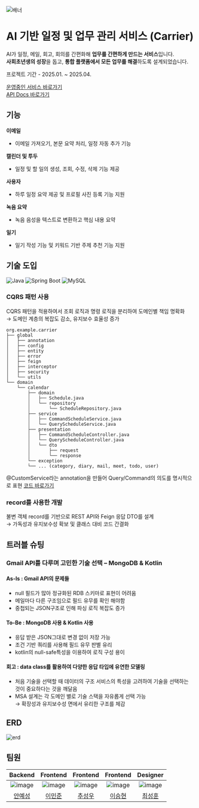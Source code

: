 ![배너](https://i.postimg.cc/XJ9tJbBT/Carrier.png)

# AI 기반 일정 및 업무 관리 서비스 (Carrier)

AI가 일정, 메일, 회고, 회의를 간편화해 **업무를 간편하게 만드는 서비스**입니다.  
**사회초년생의 성장**을 돕고, **통합 플랫폼에서 모든 업무를 해결**하도록 설계되었습니다.

프로젝트 기간 - 2025.01. ~ 2025.04.

[운영중인 서비스 바로가기](https://www.jing5s.kro.kr)  
[API Docs 바로가기](https://anys34.notion.site/Carrier-API-1852a6e3eee2807ea16dedbef1691ab9?pvs=4)

## 기능

**이메일**
- 이메일 가져오기, 본문 요약 처리, 일정 자동 추가 기능

**캘린더 및 투두**
- 일정 및 할 일의 생성, 조회, 수정, 삭제 기능 제공

**사용자**
- 하루 일정 요약 제공 및 프로필 사진 등록 기능 지원

**녹음 요약**
- 녹음 음성을 텍스트로 변환하고 핵심 내용 요약

**일기**
- 일기 작성 기능 및 키워드 기반 주제 추천 기능 지원

## 기술 도입


![Java](https://img.shields.io/badge/Java-17-007396?logo=java)
![Spring Boot](https://img.shields.io/badge/Spring%20Boot-3.4.1-6DB33F?logo=springboot)
![MySQL](https://img.shields.io/badge/MySQL-8.0-blue?logo=mysql)

### CQRS 패턴 사용
CQRS 패턴을 적용하여서 조회 로직과 명령 로직을 분리하여 도메인별 책임 명확화  
→ 도메인 계층의 복잡도 감소, 유지보수 효율성 증가

```text
org.example.carrier
├── global
│   ├── annotation
│   ├── config
│   ├── entity
│   ├── error
│   ├── feign
│   ├── interceptor
│   ├── security
│   └── utils
└── domain
    └── calendar
        ├── domain
        │   ├── Schedule.java
        │   └── repository
        │       └── ScheduleRepository.java
        ├── service
        │   ├── CommandScheduleService.java
        │   └── QueryScheduleService.java
        ├── presentation
        │   ├── CommandScheduleController.java
        │   └── QueryScheduleController.java
        │   └── dto
        │       ├── request
        │       └── response
        └── exception
        └── ... (category, diary, mail, meet, todo, user)
```

@CustomService라는 annotation을 만들어 Query/Command의 의도를
명시적으로 표현 [코드 바로가기](https://github.com/Jing5s/Carrier_Server/blob/main/src/main/java/org/example/carrier/global/annotation/CustomService.java)

### record를 사용한 개발
불변 객체 record를 기반으로 REST API와 Feign 응답 DTO를 설계  
→ 가독성과 유지보수성 확보 및 클래스 대비 코드 간결화

## 트러블 슈팅

### Gmail API를 다루며 고민한 기술 선택 – MongoDB & Kotlin

#### As-Is : Gmail API의 문제들
- null 필드가 많아 정규화된 RDB 스키마로 표현이 어려움
- 메일마다 다른 구조임으로 필드 유무를 확인 해야함
- 중첩되는 JSON구조로 인해 파싱 로직 복잡도 증가

#### To-Be : MongoDB 사용 & Kotlin 사용
- 응답 받은 JSON그대로 변경 없이 저장 가능
- 조건 기반 쿼리를 사용해 필드 유무 판별 유리
- kotlin의 null-safe특성을 이용하여 로직 구성 용이

#### 회고 : data class를 활용하여 다양한 응답 타입에 유연한 모델링
- 처음 기술을 선택할 때 데이터의 구조 서비스의 특성을
  고려하여 기술을 선택하는 것이 중요하다는 것을 깨달음
- MSA 설계는 각 도메인 별로 기술 스택을 자유롭게 선택 가능  
  → 확장성과 유지보수성 면에서 유리한 구조를 체감

## ERD
![erd](https://i.postimg.cc/2S6dTNmh/image.png)

## 팀원
|                             Backend                             |                               Frontend                               |                               Frontend                               |                            Frontend                             |                            Designer                             |
|:---------------------------------------------------------------:|:--------------------------------------------------------------------:|:--------------------------------------------------------------------:|:---------------------------------------------------------------:|:---------------------------------------------------------------:|
| ![image](https://avatars.githubusercontent.com/u/127452485?v=4) | ![image](https://avatars.githubusercontent.com/u/127070837?v=4) | ![image](https://avatars.githubusercontent.com/u/126847458?v=4) | ![image](https://avatars.githubusercontent.com/u/82251632?v=4) | ![image](https://avatars.githubusercontent.com/u/119480957?v=4) |
|                [안예성](https://github.com/anys34)                 |                 [이민준](https://github.com/MinjuN07)                  |                  [추성우](https://github.com/chooseongwoo)                  |               [이승현](https://github.com/Jamkris)               |                [최성훈](https://github.com/seonghoon07)                |
